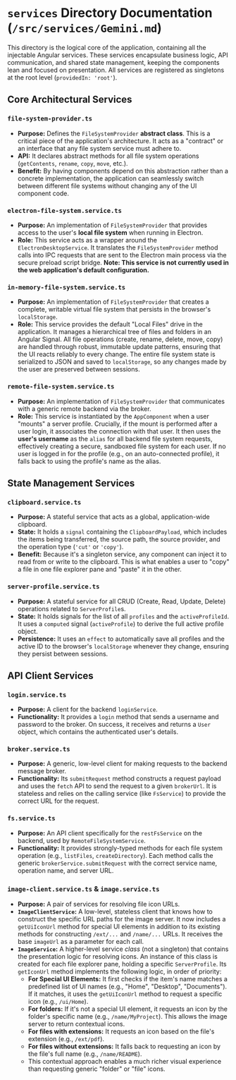 # `services` Directory Documentation (`/src/services/Gemini.md`)

This directory is the logical core of the application, containing all the injectable Angular services. These services encapsulate business logic, API communication, and shared state management, keeping the components lean and focused on presentation. All services are registered as singletons at the root level (`providedIn: 'root'`).

## Core Architectural Services

### `file-system-provider.ts`

-   **Purpose:** Defines the `FileSystemProvider` **abstract class**. This is a critical piece of the application's architecture. It acts as a "contract" or an interface that any file system service must adhere to.
-   **API:** It declares abstract methods for all file system operations (`getContents`, `rename`, `copy`, `move`, etc.).
-   **Benefit:** By having components depend on this abstraction rather than a concrete implementation, the application can seamlessly switch between different file systems without changing any of the UI component code.

### `electron-file-system.service.ts`

-   **Purpose:** An implementation of `FileSystemProvider` that provides access to the user's **local file system** when running in Electron.
-   **Role:** This service acts as a wrapper around the `ElectronDesktopService`. It translates the `FileSystemProvider` method calls into IPC requests that are sent to the Electron main process via the secure preload script bridge. **Note: This service is not currently used in the web application's default configuration.**

### `in-memory-file-system.service.ts`

-   **Purpose:** An implementation of `FileSystemProvider` that creates a complete, writable virtual file system that persists in the browser's `localStorage`.
-   **Role:** This service provides the default "Local Files" drive in the application. It manages a hierarchical tree of files and folders in an Angular Signal. All file operations (create, rename, delete, move, copy) are handled through robust, immutable update patterns, ensuring that the UI reacts reliably to every change. The entire file system state is serialized to JSON and saved to `localStorage`, so any changes made by the user are preserved between sessions.

### `remote-file-system.service.ts`

-   **Purpose:** An implementation of `FileSystemProvider` that communicates with a generic remote backend via the broker.
-   **Role:** This service is instantiated by the `AppComponent` when a user "mounts" a server profile. Crucially, if the mount is performed after a user login, it associates the connection with that user. It then uses the **user's username** as the `alias` for all backend file system requests, effectively creating a secure, sandboxed file system for each user. If no user is logged in for the profile (e.g., on an auto-connected profile), it falls back to using the profile's name as the alias.

## State Management Services

### `clipboard.service.ts`

-   **Purpose:** A stateful service that acts as a global, application-wide clipboard.
-   **State:** It holds a `signal` containing the `ClipboardPayload`, which includes the items being transferred, the source path, the source provider, and the operation type (`'cut'` or `'copy'`).
-   **Benefit:** Because it's a singleton service, any component can inject it to read from or write to the clipboard. This is what enables a user to "copy" a file in one file explorer pane and "paste" it in the other.

### `server-profile.service.ts`

-   **Purpose:** A stateful service for all CRUD (Create, Read, Update, Delete) operations related to `ServerProfile`s.
-   **State:** It holds signals for the list of all `profiles` and the `activeProfileId`. It uses a `computed` signal (`activeProfile`) to derive the full active profile object.
-   **Persistence:** It uses an `effect` to automatically save all profiles and the active ID to the browser's `localStorage` whenever they change, ensuring they persist between sessions.

## API Client Services

### `login.service.ts`

-   **Purpose:** A client for the backend `loginService`.
-   **Functionality:** It provides a `login` method that sends a username and password to the broker. On success, it receives and returns a `User` object, which contains the authenticated user's details.

### `broker.service.ts`

-   **Purpose:** A generic, low-level client for making requests to the backend message broker.
-   **Functionality:** Its `submitRequest` method constructs a request payload and uses the `fetch` API to send the request to a given `brokerUrl`. It is stateless and relies on the calling service (like `FsService`) to provide the correct URL for the request.

### `fs.service.ts`

-   **Purpose:** An API client specifically for the `restFsService` on the backend, used by `RemoteFileSystemService`.
-   **Functionality:** It provides strongly-typed methods for each file system operation (e.g., `listFiles`, `createDirectory`). Each method calls the generic `brokerService.submitRequest` with the correct service name, operation name, and server URL.

### `image-client.service.ts` & `image.service.ts`

-   **Purpose:** A pair of services for resolving file icon URLs.
-   **`ImageClientService`:** A low-level, stateless client that knows how to construct the specific URL paths for the image server. It now includes a `getUiIconUrl` method for special UI elements in addition to its existing methods for constructing `/ext/...` and `/name/...` URLs. It receives the base `imageUrl` as a parameter for each call.
-   **`ImageService`:** A higher-level service *class* (not a singleton) that contains the presentation logic for resolving icons. An instance of this class is created for each file explorer pane, holding a specific `ServerProfile`. Its `getIconUrl` method implements the following logic, in order of priority:
    -   **For Special UI Elements:** It first checks if the item's name matches a predefined list of UI names (e.g., "Home", "Desktop", "Documents"). If it matches, it uses the `getUiIconUrl` method to request a specific icon (e.g., `/ui/Home`).
    -   **For folders:** If it's not a special UI element, it requests an icon by the folder's specific name (e.g., `/name/MyProject`). This allows the image server to return contextual icons.
    -   **For files with extensions:** It requests an icon based on the file's extension (e.g., `/ext/pdf`).
    -   **For files without extensions:** It falls back to requesting an icon by the file's full name (e.g., `/name/README`).
    - This contextual approach enables a much richer visual experience than requesting generic "folder" or "file" icons.